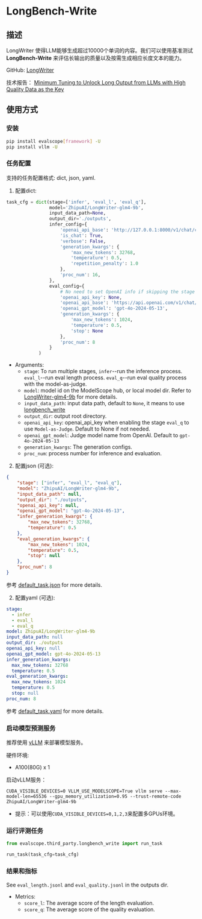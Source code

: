 # LongBench-Write

## 描述
LongWriter 使得LLM能够生成超过10000个单词的内容。我们可以使用基准测试 **LongBench-Write** 来评估长输出的质量以及按需生成相应长度文本的能力。


GitHub: [LongWriter](https://github.com/THUDM/LongWriter)

技术报告： [Minimum Tuning to Unlock Long Output from LLMs with High Quality Data as the Key](https://arxiv.org/abs/2410.10210)


## 使用方式

### 安装

```bash
pip install evalscope[framework] -U
pip install vllm -U
```

### 任务配置

支持的任务配置格式: dict, json, yaml.

1. 配置dict:

```python
task_cfg = dict(stage=['infer', 'eval_l', 'eval_q'],
                model='ZhipuAI/LongWriter-glm4-9b',
                input_data_path=None,
                output_dir='./outputs',
                infer_config={
                    'openai_api_base': 'http://127.0.0.1:8000/v1/chat/completions', 
                    'is_chat': True, 
                    'verbose': False, 
                    'generation_kwargs': {
                        'max_new_tokens': 32768, 
                        'temperature': 0.5, 
                        'repetition_penalty': 1.0
                    },
                    'proc_num': 16,
                },
                eval_config={
                    # No need to set OpenAI info if skipping the stage `eval_q`
                    'openai_api_key': None,   
                    'openai_api_base': 'https://api.openai.com/v1/chat/completions', 
                    'openai_gpt_model': 'gpt-4o-2024-05-13', 
                    'generation_kwargs': {
                        'max_new_tokens': 1024, 
                        'temperature': 0.5, 
                        'stop': None
                    }, 
                    'proc_num': 8
                }
            )

```

- Arguments:
  - `stage`: To run multiple stages, `infer`--run the inference process. `eval_l`--run eval length process. `eval_q`--run eval quality process with the model-as-judge.
  - `model`: model id on the ModelScope hub, or local model dir. Refer to [LongWriter-glm4-9b](https://modelscope.cn/models/ZhipuAI/LongWriter-glm4-9b/summary) for more details.
  - `input_data_path`: input data path, default to `None`, it means to use [longbench_write](https://github.com/modelscope/evalscope/blob/main/evalscope/third_party/longbench_write/resources/longbench_write.jsonl)
  - `output_dir`: output root directory.
  - `openai_api_key`: openai_api_key when enabling the stage `eval_q` to use `Model-as-Judge`. Default to None if not needed.
  - `openai_gpt_model`: Judge model name from OpenAI. Default to `gpt-4o-2024-05-13`
  - `generation_kwargs`: The generation configs.
  - `proc_num`: process number for inference and evaluation.


2. 配置json (可选):

```json
{
    "stage": ["infer", "eval_l", "eval_q"],
    "model": "ZhipuAI/LongWriter-glm4-9b",
    "input_data_path": null,
    "output_dir": "./outputs",
    "openai_api_key": null,
    "openai_gpt_model": "gpt-4o-2024-05-13",
    "infer_generation_kwargs": {
        "max_new_tokens": 32768,
        "temperature": 0.5
    },
    "eval_generation_kwargs": {
        "max_new_tokens": 1024,
        "temperature": 0.5,
        "stop": null
    },
    "proc_num": 8
}
```
参考 [default_task.json](https://github.com/modelscope/evalscope/blob/main/evalscope/third_party/longbench_write/default_task.json) for more details.


2. 配置yaml (可选):

```yaml
stage:
  - infer
  - eval_l
  - eval_q
model: ZhipuAI/LongWriter-glm4-9b
input_data_path: null
output_dir: ./outputs
openai_api_key: null
openai_gpt_model: gpt-4o-2024-05-13
infer_generation_kwargs:
  max_new_tokens: 32768
  temperature: 0.5
eval_generation_kwargs:
  max_new_tokens: 1024
  temperature: 0.5
  stop: null
proc_num: 8

```
参考 [default_task.yaml](https://github.com/modelscope/evalscope/blob/main/evalscope/third_party/longbench_write/default_task.yaml) for more details.


### 启动模型预测服务
推荐使用 [vLLM](https://github.com/vllm-project/vllm) 来部署模型服务。

硬件环境:
* A100(80G) x 1


启动vLLM服务：
```shell
CUDA_VISIBLE_DEVICES=0 VLLM_USE_MODELSCOPE=True vllm serve --max-model-len=65536 --gpu_memory_utilization=0.95 --trust-remote-code ZhipuAI/LongWriter-glm4-9b

```
* 提示：可以使用`CUDA_VISIBLE_DEVICES=0,1,2,3`来配置多GPUs环境。


### 运行评测任务

```python
from evalscope.third_party.longbench_write import run_task

run_task(task_cfg=task_cfg)
```


### 结果和指标
See `eval_length.jsonl` and `eval_quality.jsonl` in the outputs dir.

- Metrics:
  - `score_l`: The average score of the length evaluation.
  - `score_q`: The average score of the quality evaluation.
